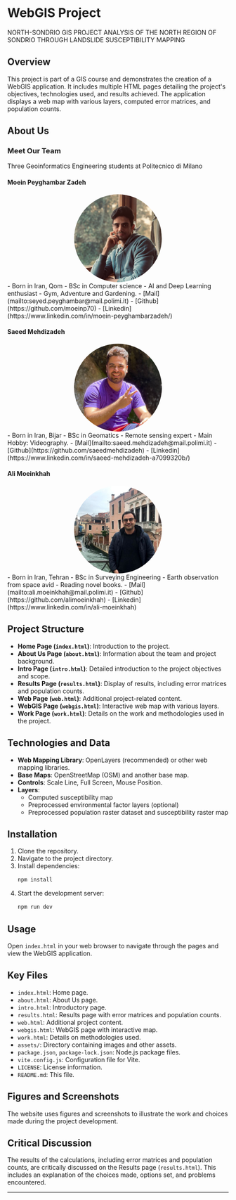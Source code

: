 # WebGIS Project 
NORTH-SONDRIO GIS PROJECT
ANALYSIS OF THE NORTH REGION OF SONDRIO THROUGH LANDSLIDE SUSCEPTIBILITY MAPPING
## Overview
This project is part of a GIS course and demonstrates the creation of a WebGIS application. It includes multiple HTML pages detailing the project's objectives, technologies used, and results achieved. The application displays a web map with various layers, computed error matrices, and population counts.

## About Us
### Meet Our Team
Three Geoinformatics Engineering students at Politecnico di Milano

#### Moein Peyghambar Zadeh
<img src="images/moein.jpg" alt="Moein Peyghambar Zadeh" width="200" style="border-radius: 50%; display: block; margin-left: auto; margin-right: auto;">
- Born in Iran, Qom
- BSc in Computer science
- AI and Deep Learning enthusiast
- Gym, Adventure and Gardening.
- [Mail](mailto:seyed.peyghambar@mail.polimi.it)
- [Github](https://github.com/moeinp70)
- [Linkedin](https://www.linkedin.com/in/moein-peyghambarzadeh/)

#### Saeed Mehdizadeh
<img src="images/saeed.jpg" alt="Saeed Mehdizadeh" width="200" style="border-radius: 50%; display: block; margin-left: auto; margin-right: auto;">
- Born in Iran, Bijar
- BSc in Geomatics
- Remote sensing expert
- Main Hobby: Videography.
- [Mail](mailto:saeed.mehdizadeh@mail.polimi.it)
- [Github](https://github.com/saeedmehdizadeh)
- [Linkedin](https://www.linkedin.com/in/saeed-mehdizadeh-a7099320b/)

#### Ali Moeinkhah
<img src="images/ali.jpg" alt="Ali Moeinkhah" width="200" style="border-radius: 50%; display: block; margin-left: auto; margin-right: auto;">
- Born in Iran, Tehran
- BSc in Surveying Engineering
- Earth observation from space avid
- Reading novel books.
- [Mail](mailto:ali.moeinkhah@mail.polimi.it)
- [Github](https://github.com/alimoeinkhah)
- [Linkedin](https://www.linkedin.com/in/ali-moeinkhah)


## Project Structure
- **Home Page (`index.html`)**: Introduction to the project.
- **About Us Page (`about.html`)**: Information about the team and project background.
- **Intro Page (`intro.html`)**: Detailed introduction to the project objectives and scope.
- **Results Page (`results.html`)**: Display of results, including error matrices and population counts.
- **Web Page (`web.html`)**: Additional project-related content.
- **WebGIS Page (`webgis.html`)**: Interactive web map with various layers.
- **Work Page (`work.html`)**: Details on the work and methodologies used in the project.

## Technologies and Data
- **Web Mapping Library**: OpenLayers (recommended) or other web mapping libraries.
- **Base Maps**: OpenStreetMap (OSM) and another base map.
- **Controls**: Scale Line, Full Screen, Mouse Position.
- **Layers**: 
  - Computed susceptibility map
  - Preprocessed environmental factor layers (optional)
  - Preprocessed population raster dataset and susceptibility raster map

## Installation
1. Clone the repository.
2. Navigate to the project directory.
3. Install dependencies:
    ```sh
    npm install
    ```
4. Start the development server:
    ```sh
    npm run dev
    ```

## Usage
Open `index.html` in your web browser to navigate through the pages and view the WebGIS application.

## Key Files
- `index.html`: Home page.
- `about.html`: About Us page.
- `intro.html`: Introductory page.
- `results.html`: Results page with error matrices and population counts.
- `web.html`: Additional project content.
- `webgis.html`: WebGIS page with interactive map.
- `work.html`: Details on methodologies used.
- `assets/`: Directory containing images and other assets.
- `package.json`, `package-lock.json`: Node.js package files.
- `vite.config.js`: Configuration file for Vite.
- `LICENSE`: License information.
- `README.md`: This file.

## Figures and Screenshots
The website uses figures and screenshots to illustrate the work and choices made during the project development.

## Critical Discussion
The results of the calculations, including error matrices and population counts, are critically discussed on the Results page (`results.html`). This includes an explanation of the choices made, options set, and problems encountered.

---